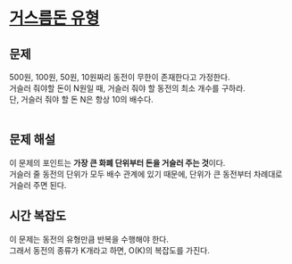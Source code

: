 # [거스름돈 유형]()

## 문제

500원, 100원, 50원, 10원짜리 동전이 무한이 존재한다고 가정한다.<br>
거슬러 줘야할 돈이 N원일 때, 거슬러 줘야 할 동전의 최소 개수를 구하라.<br>
단, 거슬러 줘야 할 돈 N은 항상 10의 배수다.<br><br>

## 문제 해설

이 문제의 포인트는 **가장 큰 화폐 단위부터 돈을 거슬러 주는 것**이다.<br>
거슬러 줄 동전의 단위가 모두 배수 관계에 있기 때문에, 단위가 큰 동전부터 차례대로 거슬러 주면 된다.

## 시간 복잡도

이 문제는 동전의 유형만큼 반복을 수행해야 한다.<br>
그래서 동전의 종류가 K개라고 하면, O(K)의 복잡도를 가진다.